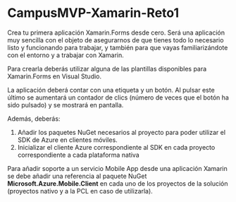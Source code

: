 # CampusMVP-Xamarin-Reto1

Crea tu primera aplicación Xamarin.Forms desde cero. Será una aplicación muy sencilla con el objeto de asegurarnos de que tienes todo lo necesario listo y funcionando para trabajar, y también para que vayas familiarizándote con el entorno y a trabajar con Xamarin.

Para crearla deberás utilizar alguna de las plantillas disponibles para Xamarin.Forms en Visual Studio.

La aplicación deberá contar con una etiqueta y un botón. Al pulsar este último se aumentará un contador de clics (número de veces que el botón ha sido pulsado) y se mostrará en pantalla.

Además, deberás:
  1.  Añadir los paquetes NuGet necesarios al proyecto para poder utilizar el SDK de Azure en clientes móviles.
  2.  Inicializar el cliente Azure correspondiente al SDK en cada proyecto correspondiente a cada plataforma nativa
  
Para añadir soporte a un servicio Mobile App desde una aplicación Xamarin se debe añadir una referencia al paquete NuGet **Microsoft.Azure.Mobile.Client** en cada uno de los proyectos de la solución (proyectos nativo y a la PCL en caso de utilizarla).
